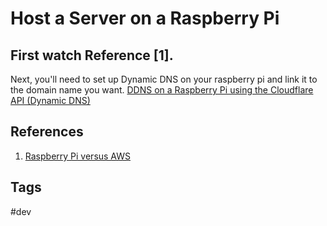 # Host a Server on a Raspberry Pi

First watch Reference [1].
---
Next, you'll need to set up Dynamic DNS on your raspberry pi and link it to the domain name you want. [DDNS on a Raspberry Pi using the Cloudflare API (Dynamic DNS)](https://www.youtube.com/watch?v=rI-XxnyWFnM)


## References
1. [Raspberry Pi versus AWS](https://www.youtube.com/watch?v=QdHvS0D1zAI&t=69s)  

## Tags
#dev
